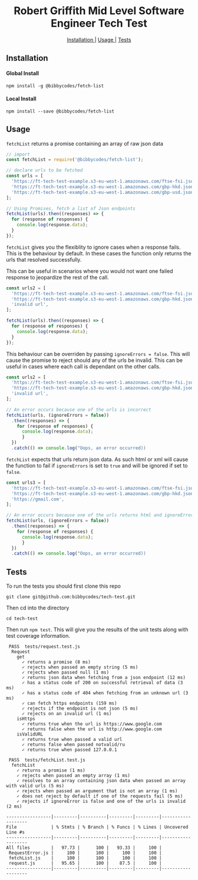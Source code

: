 ##

<h1 align=center>Robert Griffith Mid Level Software Engineer Tech Test </h1>

<div align="center">

[Installation ](#installation) |
[Usage ](#usage) | 
[Tests ](#tests) 

</div>

## Installation

#### Global Install
`npm install -g @bibbycodes/fetch-list`

#### Local Install
`npm install --save @bibbycodes/fetch-list`

## Usage

`fetchList` returns a promise containing an array of raw json data

```javascript
// import
const fetchList = require('@bibbycodes/fetch-list');

// declare urls to be fetched
const urls = [
  'https://ft-tech-test-example.s3-eu-west-1.amazonaws.com/ftse-fsi.json',
  'https://ft-tech-test-example.s3-eu-west-1.amazonaws.com/gbp-hkd.json',
  'https://ft-tech-test-example.s3-eu-west-1.amazonaws.com/gbp-usd.json',
];

// Using Promises, fetch a list of Json endpoints
fetchList(urls).then((responses) => {
  for (response of responses) {
    console.log(response.data);
  }
});
```

`fetchList` gives you the flexiblity to ignore cases when a response fails. This is the behaviour by default. In these cases the function only returns the urls that resolved successfully.

This can be useful in scenarios where you would not want one failed response to jeopardize the rest of the call.

```javascript
const urls2 = [
  'https://ft-tech-test-example.s3-eu-west-1.amazonaws.com/ftse-fsi.json',
  'https://ft-tech-test-example.s3-eu-west-1.amazonaws.com/gbp-hkd.json',
  'invalid url',
];

fetchList(urls).then((responses) => {
  for (response of responses) {
    console.log(response.data);
  }
});
```

This behaviour can be overriden by passing `ignoreErrors = false`. This will cause the promise to reject should any of the urls be invalid. This can be useful in cases where each call is dependant on the other calls.

```javascript
const urls2 = [
  'https://ft-tech-test-example.s3-eu-west-1.amazonaws.com/ftse-fsi.json',
  'https://ft-tech-test-example.s3-eu-west-1.amazonaws.com/gbp-hkd.json',
  'invalid url',
];

// An error occurs because one of the urls is incorrect
fetchList(urls, (ignoreErrors = false))
  .then((responses) => {
    for (response of responses) {
      console.log(response.data);
      }
  })
  .catch(() => console.log("Oops, an error occurred))
```
`fetchList` expects that urls return json data. As such html or xml will cause the function to fail if `ignoreErrors` is set to `true` and will be ignored if set to `false`.

```javascript
const urls3 = [
  'https://ft-tech-test-example.s3-eu-west-1.amazonaws.com/ftse-fsi.json',
  'https://ft-tech-test-example.s3-eu-west-1.amazonaws.com/gbp-hkd.json',
  'https://gmail.com',
];

// An error occurs because one of the urls returns html and ignoreErrors is set to false
fetchList(urls, (ignoreErrors = false))
  .then((responses) => {
    for (response of responses) {
      console.log(response.data);
      }
  })
  .catch(() => console.log("Oops, an error occurred))
```

## Tests

To run the tests you should first clone this repo

`git clone git@github.com:bibbycodes/tech-test.git`

Then cd into the directory

`cd tech-test`

Then run `npm test`. This will give you the results of the unit tests along with test coverage information.
```
 PASS  tests/request.test.js
  Request
    get
      ✓ returns a promise (8 ms)
      ✓ rejects when passed an empty string (5 ms)
      ✓ rejects when passed null (1 ms)
      ✓ returns json data when fetching from a json endpoint (12 ms)
      ✓ has a status code of 200 on successful retrieval of data (3 ms)
      ✓ has a status code of 404 when fetching from an unknown url (3 ms)
      ✓ can fetch https endpoints (159 ms)
      ✓ rejects if the endpoint is not json (5 ms)
      ✓ rejects on an invalid url (1 ms)
    isHttps
      ✓ returns true when the url is https://www.google.com
      ✓ returns false when the url is http://www.google.com
    isValidURL
      ✓ returns true when passed a valid url
      ✓ returns false when passed notvalid/ru
      ✓ returns true when passed 127.0.0.1

 PASS  tests/fetchList.test.js
  fetchList
    ✓ returns a promise (1 ms)
    ✓ rejects when passed an empty array (1 ms)
    ✓ resolves to an array containing json data when passed an array with valid urls (5 ms)
    ✓ rejects when passed an argument that is not an array (1 ms)
    ✓ does not reject by default if one of the requests fail (5 ms)
    ✓ rejects if ignoreError is false and one of the urls is invalid (2 ms)

-----------------|---------|----------|---------|---------|-------------------
File             | % Stmts | % Branch | % Funcs | % Lines | Uncovered Line #s 
-----------------|---------|----------|---------|---------|-------------------
All files        |   97.73 |      100 |   93.33 |     100 |                   
 RequestError.js |     100 |      100 |     100 |     100 |                   
 fetchList.js    |     100 |      100 |     100 |     100 |                   
 request.js      |   95.65 |      100 |    87.5 |     100 |                   
-----------------|---------|----------|---------|---------|-------------------
```